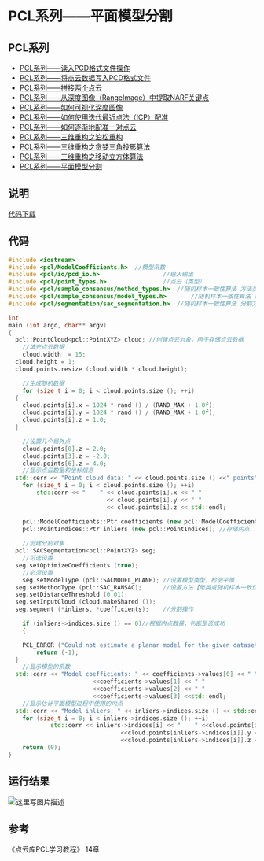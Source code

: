 # PCL系列——平面模型分割


## PCL系列
* [PCL系列——读入PCD格式文件操作](http://zhangxuezhi.com/2016/03/30/PCL%E7%B3%BB%E5%88%97%E2%80%94%E2%80%94%E8%AF%BB%E5%85%A5PCD%E6%A0%BC%E5%BC%8F%E6%96%87%E4%BB%B6/)
* [PCL系列——将点云数据写入PCD格式文件](http://zhangxuezhi.com/2016/03/30/PCL%E7%B3%BB%E5%88%97%E2%80%94%E2%80%94%E5%B0%86%E7%82%B9%E4%BA%91%E6%95%B0%E6%8D%AE%E5%86%99%E5%85%A5PCD%E6%A0%BC%E5%BC%8F%E6%96%87%E4%BB%B6/)
* [PCL系列——拼接两个点云](http://zhangxuezhi.com/2016/04/20/PCL%E7%B3%BB%E5%88%97%E2%80%94%E2%80%94%E6%8B%BC%E6%8E%A5%E4%B8%A4%E4%B8%AA%E7%82%B9%E4%BA%91/)
* [PCL系列——从深度图像（RangeImage）中提取NARF关键点](http://zhangxuezhi.com/2016/03/30/PCL%E7%B3%BB%E5%88%97%E2%80%94%E2%80%94%E4%BB%8E%E6%B7%B1%E5%BA%A6%E5%9B%BE%E5%83%8F%EF%BC%88RangeImage%EF%BC%89%E4%B8%AD%E6%8F%90%E5%8F%96NARF%E5%85%B3%E9%94%AE%E7%82%B9/)
* [PCL系列——如何可视化深度图像](http://zhangxuezhi.com/2016/03/30/PCL%E7%B3%BB%E5%88%97%E2%80%94%E2%80%94%E5%A6%82%E4%BD%95%E5%8F%AF%E8%A7%86%E5%8C%96%E6%B7%B1%E5%BA%A6%E5%9B%BE%E5%83%8F/)
* [PCL系列——如何使用迭代最近点法（ICP）配准](http://zhangxuezhi.com/2016/03/31/PCL%E7%B3%BB%E5%88%97%E2%80%94%E2%80%94%E5%A6%82%E4%BD%95%E4%BD%BF%E7%94%A8%E8%BF%AD%E4%BB%A3%E6%9C%80%E8%BF%91%E7%82%B9%E6%B3%95%EF%BC%88ICP%EF%BC%89%E9%85%8D%E5%87%86/)
* [PCL系列——如何逐渐地配准一对点云](http://zhangxuezhi.com/2016/04/01/PCL%E7%B3%BB%E5%88%97%E2%80%94%E2%80%94%E5%A6%82%E4%BD%95%E9%80%90%E6%B8%90%E5%9C%B0%E9%85%8D%E5%87%86%E4%B8%80%E5%AF%B9%E7%82%B9%E4%BA%91/)
* [PCL系列——三维重构之泊松重构](http://zhangxuezhi.com/2016/04/01/PCL%E7%B3%BB%E5%88%97%E2%80%94%E2%80%94%E4%B8%89%E7%BB%B4%E9%87%8D%E6%9E%84%E4%B9%8B%E6%B3%8A%E6%9D%BE%E9%87%8D%E6%9E%84/)
* [PCL系列——三维重构之贪婪三角投影算法](http://zhangxuezhi.com/2016/04/01/PCL%E7%B3%BB%E5%88%97%E2%80%94%E2%80%94%E4%B8%89%E7%BB%B4%E9%87%8D%E6%9E%84%E4%B9%8B%E8%B4%AA%E5%A9%AA%E4%B8%89%E8%A7%92%E6%8A%95%E5%BD%B1%E7%AE%97%E6%B3%95/)
* [PCL系列——三维重构之移动立方体算法](http://zhangxuezhi.com/2016/04/01/PCL%E7%B3%BB%E5%88%97%E2%80%94%E2%80%94%E4%B8%89%E7%BB%B4%E9%87%8D%E6%9E%84%E4%B9%8B%E7%A7%BB%E5%8A%A8%E7%AB%8B%E6%96%B9%E4%BD%93%E7%AE%97%E6%B3%95/)
* [PCL系列——平面模型分割](http://zhangxuezhi.com/2016/04/20/PCL%E7%B3%BB%E5%88%97%E2%80%94%E2%80%94%E5%B9%B3%E9%9D%A2%E6%A8%A1%E5%9E%8B%E5%88%86%E5%89%B2/)

## 说明
[代码下载](http://pan.baidu.com/s/1dF9Ejdf)


## 代码
``` cpp
#include <iostream>
#include <pcl/ModelCoefficients.h>	//模型系数
#include <pcl/io/pcd_io.h>					//输入输出
#include <pcl/point_types.h>				//点云（类型）
#include <pcl/sample_consensus/method_types.h>	//随机样本一致性算法	方法类型
#include <pcl/sample_consensus/model_types.h>		//随机样本一致性算法	模型类型
#include <pcl/segmentation/sac_segmentation.h>	//随机样本一致性算法	分割方法

int
main (int argc, char** argv)
{
  pcl::PointCloud<pcl::PointXYZ> cloud; //创建点云对象，用于存储点云数据
	//填充点云数据
	cloud.width  = 15;
  cloud.height = 1;
  cloud.points.resize (cloud.width * cloud.height);

	//生成随机数据
	for (size_t i = 0; i < cloud.points.size (); ++i)
  {
    cloud.points[i].x = 1024 * rand () / (RAND_MAX + 1.0f);
    cloud.points[i].y = 1024 * rand () / (RAND_MAX + 1.0f);
    cloud.points[i].z = 1.0;
  }

	//设置几个局外点
	cloud.points[0].z = 2.0;
	cloud.points[3].z = -2.0;
	cloud.points[6].z = 4.0;
	//显示点云数量和坐标信息
  std::cerr << "Point cloud data: " << cloud.points.size () <<" points" << std::endl;
	for (size_t i = 0; i < cloud.points.size (); ++i)
		std::cerr << "    " << cloud.points[i].x << " " 
							<< cloud.points[i].y << " " 
							<< cloud.points[i].z << std::endl;

	pcl::ModelCoefficients::Ptr coefficients (new pcl::ModelCoefficients); //存储输出的模型的系数
	pcl::PointIndices::Ptr inliers (new pcl::PointIndices);	//存储内点，使用的点
	
	//创建分割对象
  pcl::SACSegmentation<pcl::PointXYZ> seg;
	//可选设置
  seg.setOptimizeCoefficients (true);
	//必须设置
	seg.setModelType (pcl::SACMODEL_PLANE); //设置模型类型，检测平面
  seg.setMethodType (pcl::SAC_RANSAC);		//设置方法【聚类或随机样本一致性】
  seg.setDistanceThreshold (0.01);
  seg.setInputCloud (cloud.makeShared ());
  seg.segment (*inliers, *coefficients);	//分割操作

	if (inliers->indices.size () == 0)//根据内点数量，判断是否成功
	{

    PCL_ERROR ("Could not estimate a planar model for the given dataset.");
		return (-1);
  }
	//显示模型的系数
  std::cerr << "Model coefficients: " << coefficients->values[0] << " " 
						<<coefficients->values[1] << " "
						<<coefficients->values[2] << " " 
						<<coefficients->values[3] <<std::endl;
	//显示估计平面模型过程中使用的内点
  std::cerr << "Model inliers: " << inliers->indices.size () << std::endl;
	for (size_t i = 0; i < inliers->indices.size (); ++i)
			std::cerr << inliers->indices[i] << "    " <<cloud.points[inliers->indices[i]].x << " "
								<<cloud.points[inliers->indices[i]].y << " "
								<<cloud.points[inliers->indices[i]].z << std::endl;
	return (0);
}

```





## 运行结果
![这里写图片描述](http://img.blog.csdn.net/20160420111119266)



## 参考
《点云库PCL学习教程》	14章

